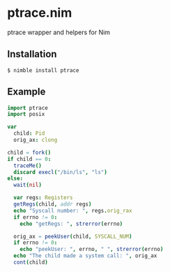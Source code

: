 # ptrace.nim
ptrace wrapper and helpers for Nim


## Installation

    $ nimble install ptrace

## Example

```nim
import ptrace
import posix

var
  child: Pid
  orig_ax: clong

child = fork()
if child == 0:
  traceMe()
  discard execl("/bin/ls", "ls")
else:
  wait(nil)

  var regs: Registers
  getRegs(child, addr regs)
  echo "Syscall number: ", regs.orig_rax
  if errno != 0:
    echo "getRegs: ", strerror(errno)

  orig_ax = peekUser(child, SYSCALL_NUM)
  if errno != 0:
    echo "peekUser: ", errno, " ", strerror(errno)
  echo "The child made a system call: ", orig_ax
  cont(child)

```
